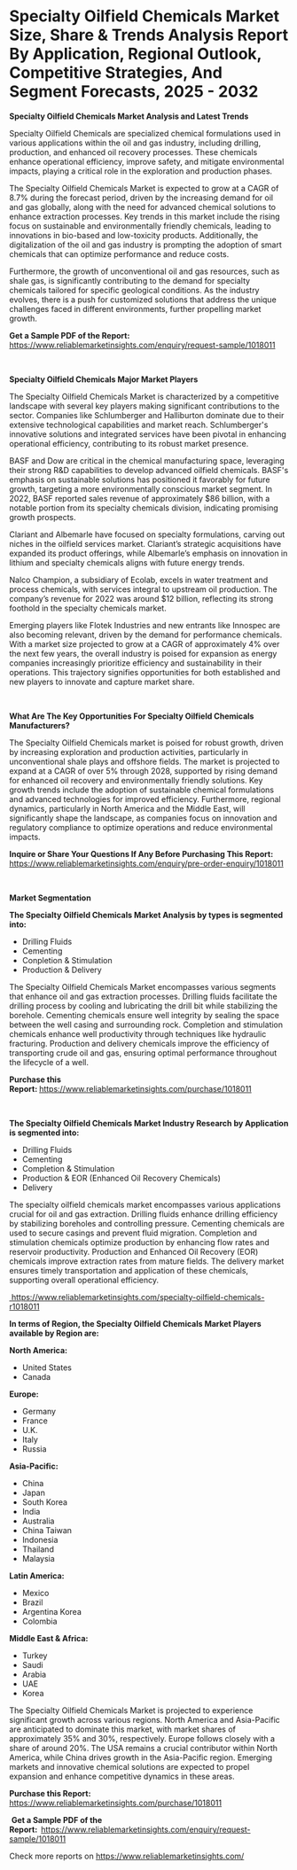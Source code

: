 <p><h1>Specialty Oilfield Chemicals Market Size, Share & Trends Analysis Report By Application, Regional Outlook, Competitive Strategies, And Segment Forecasts, 2025 - 2032</h1></p><p><strong>Specialty Oilfield Chemicals Market Analysis and Latest Trends</strong></p>
<p><p>Specialty Oilfield Chemicals are specialized chemical formulations used in various applications within the oil and gas industry, including drilling, production, and enhanced oil recovery processes. These chemicals enhance operational efficiency, improve safety, and mitigate environmental impacts, playing a critical role in the exploration and production phases. </p><p>The Specialty Oilfield Chemicals Market is expected to grow at a CAGR of 8.7% during the forecast period, driven by the increasing demand for oil and gas globally, along with the need for advanced chemical solutions to enhance extraction processes. Key trends in this market include the rising focus on sustainable and environmentally friendly chemicals, leading to innovations in bio-based and low-toxicity products. Additionally, the digitalization of the oil and gas industry is prompting the adoption of smart chemicals that can optimize performance and reduce costs. </p><p>Furthermore, the growth of unconventional oil and gas resources, such as shale gas, is significantly contributing to the demand for specialty chemicals tailored for specific geological conditions. As the industry evolves, there is a push for customized solutions that address the unique challenges faced in different environments, further propelling market growth.</p></p>
<p><strong>Get a Sample PDF of the Report:&nbsp;</strong> <a href="https://www.reliablemarketinsights.com/enquiry/request-sample/1018011?utm_campaign=3196&utm_medium=2&utm_source=Github&utm_content=ia&utm_term=31032025&utm_id=specialty-oilfield-chemicals">https://www.reliablemarketinsights.com/enquiry/request-sample/1018011</a></p>
<p>&nbsp;</p>
<p><strong>Specialty Oilfield Chemicals Major Market Players</strong></p>
<p><p>The Specialty Oilfield Chemicals Market is characterized by a competitive landscape with several key players making significant contributions to the sector. Companies like Schlumberger and Halliburton dominate due to their extensive technological capabilities and market reach. Schlumberger's innovative solutions and integrated services have been pivotal in enhancing operational efficiency, contributing to its robust market presence.</p><p>BASF and Dow are critical in the chemical manufacturing space, leveraging their strong R&D capabilities to develop advanced oilfield chemicals. BASF's emphasis on sustainable solutions has positioned it favorably for future growth, targeting a more environmentally conscious market segment. In 2022, BASF reported sales revenue of approximately $86 billion, with a notable portion from its specialty chemicals division, indicating promising growth prospects.</p><p>Clariant and Albemarle have focused on specialty formulations, carving out niches in the oilfield services market. Clariant’s strategic acquisitions have expanded its product offerings, while Albemarle’s emphasis on innovation in lithium and specialty chemicals aligns with future energy trends.</p><p>Nalco Champion, a subsidiary of Ecolab, excels in water treatment and process chemicals, with services integral to upstream oil production. The company’s revenue for 2022 was around $12 billion, reflecting its strong foothold in the specialty chemicals market.</p><p>Emerging players like Flotek Industries and new entrants like Innospec are also becoming relevant, driven by the demand for performance chemicals. With a market size projected to grow at a CAGR of approximately 4% over the next few years, the overall industry is poised for expansion as energy companies increasingly prioritize efficiency and sustainability in their operations. This trajectory signifies opportunities for both established and new players to innovate and capture market share.</p></p>
<p>&nbsp;</p>
<p><strong>What Are The Key Opportunities For Specialty Oilfield Chemicals Manufacturers?</strong></p>
<p><p>The Specialty Oilfield Chemicals market is poised for robust growth, driven by increasing exploration and production activities, particularly in unconventional shale plays and offshore fields. The market is projected to expand at a CAGR of over 5% through 2028, supported by rising demand for enhanced oil recovery and environmentally friendly solutions. Key growth trends include the adoption of sustainable chemical formulations and advanced technologies for improved efficiency. Furthermore, regional dynamics, particularly in North America and the Middle East, will significantly shape the landscape, as companies focus on innovation and regulatory compliance to optimize operations and reduce environmental impacts.</p></p>
<p><strong>Inquire or Share Your Questions If Any Before Purchasing This Report:</strong> <a href="https://www.reliablemarketinsights.com/enquiry/pre-order-enquiry/1018011?utm_campaign=3196&utm_medium=2&utm_source=Github&utm_content=ia&utm_term=31032025&utm_id=specialty-oilfield-chemicals">https://www.reliablemarketinsights.com/enquiry/pre-order-enquiry/1018011</a></p>
<p>&nbsp;</p>
<p><strong>Market Segmentation</strong></p>
<p><strong>The Specialty Oilfield Chemicals Market Analysis by types is segmented into:</strong></p>
<p><ul><li>Drilling Fluids</li><li>Cementing</li><li>Conpletion & Stimulation</li><li>Production & Delivery</li></ul></p>
<p><p>The Specialty Oilfield Chemicals Market encompasses various segments that enhance oil and gas extraction processes. Drilling fluids facilitate the drilling process by cooling and lubricating the drill bit while stabilizing the borehole. Cementing chemicals ensure well integrity by sealing the space between the well casing and surrounding rock. Completion and stimulation chemicals enhance well productivity through techniques like hydraulic fracturing. Production and delivery chemicals improve the efficiency of transporting crude oil and gas, ensuring optimal performance throughout the lifecycle of a well.</p></p>
<p><strong>Purchase this Report:&nbsp;</strong><a href="https://www.reliablemarketinsights.com/purchase/1018011?utm_campaign=3196&utm_medium=2&utm_source=Github&utm_content=ia&utm_term=31032025&utm_id=specialty-oilfield-chemicals">https://www.reliablemarketinsights.com/purchase/1018011</a></p>
<p>&nbsp;</p>
<p><strong>The Specialty Oilfield Chemicals Market Industry Research by Application is segmented into:</strong></p>
<p><ul><li>Drilling Fluids</li><li>Cementing</li><li>Completion & Stimulation</li><li>Production & EOR (Enhanced Oil Recovery Chemicals)</li><li>Delivery</li></ul></p>
<p><p>The specialty oilfield chemicals market encompasses various applications crucial for oil and gas extraction. Drilling fluids enhance drilling efficiency by stabilizing boreholes and controlling pressure. Cementing chemicals are used to secure casings and prevent fluid migration. Completion and stimulation chemicals optimize production by enhancing flow rates and reservoir productivity. Production and Enhanced Oil Recovery (EOR) chemicals improve extraction rates from mature fields. The delivery market ensures timely transportation and application of these chemicals, supporting overall operational efficiency.</p></p>
<p><a href="https://www.reliablemarketinsights.com/specialty-oilfield-chemicals-r1018011?utm_campaign=3196&utm_medium=2&utm_source=Github&utm_content=ia&utm_term=31032025&utm_id=specialty-oilfield-chemicals">&nbsp;https://www.reliablemarketinsights.com/specialty-oilfield-chemicals-r1018011</a></p>
<p><strong>In terms of Region, the Specialty Oilfield Chemicals Market Players available by Region are:</strong></p>
<p>
    <p> <strong> North America: </strong>
        <ul>
            <li>United States</li>
            <li>Canada</li>
        </ul>
        </p> 
    <p> <strong> Europe: </strong>
        <ul>
            <li>Germany</li>
            <li>France</li>
            <li>U.K.</li>
            <li>Italy</li>
            <li>Russia</li>
        </ul>
        </p> 
    <p> <strong> Asia-Pacific: </strong>
        <ul>
            <li>China</li>
            <li>Japan</li>
            <li>South Korea</li>
            <li>India</li>
            <li>Australia</li>
            <li>China Taiwan</li>
            <li>Indonesia</li>
            <li>Thailand</li>
            <li>Malaysia</li>
        </ul>
        </p> 
    <p> <strong> Latin America: </strong>
        <ul>
            <li>Mexico</li>
            <li>Brazil</li>
            <li>Argentina Korea</li>
            <li>Colombia</li>
        </ul>
        </p> 
    <p> <strong> Middle East & Africa: </strong>
        <ul>
            <li>Turkey</li>
            <li>Saudi</li>
            <li>Arabia</li>
            <li>UAE</li>
            <li>Korea</li>
        </ul>
    </p>
    </p>
<p><p>The Specialty Oilfield Chemicals Market is projected to experience significant growth across various regions. North America and Asia-Pacific are anticipated to dominate this market, with market shares of approximately 35% and 30%, respectively. Europe follows closely with a share of around 20%. The USA remains a crucial contributor within North America, while China drives growth in the Asia-Pacific region. Emerging markets and innovative chemical solutions are expected to propel expansion and enhance competitive dynamics in these areas.</p></p>
<p><strong>Purchase this Report: </strong><a href="https://www.reliablemarketinsights.com/purchase/1018011?utm_campaign=3196&utm_medium=2&utm_source=Github&utm_content=ia&utm_term=31032025&utm_id=specialty-oilfield-chemicals">https://www.reliablemarketinsights.com/purchase/1018011</a></p>
<p>&nbsp;<strong>Get a Sample PDF of the Report:&nbsp;&nbsp;</strong><a href="https://www.reliablemarketinsights.com/enquiry/request-sample/1018011?utm_campaign=3196&utm_medium=2&utm_source=Github&utm_content=ia&utm_term=31032025&utm_id=specialty-oilfield-chemicals">https://www.reliablemarketinsights.com/enquiry/request-sample/1018011</a></p>
<p><strong></strong></p>
<p>Check more reports on <a href="https://www.reliablemarketinsights.com/?utm_campaign=3196&utm_medium=2&utm_source=Github&utm_content=ia&utm_term=31032025&utm_id=specialty-oilfield-chemicals">https://www.reliablemarketinsights.com/</a></p>